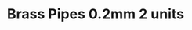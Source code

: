 ---
layout: product
title: "Brass Pipes 0.2mm 2 units"
price: "600" 
desc: "Mesingane cevčice"
img_path: "/assets/img/AK9101.webp"
brand: "AK"
available: true
special_offer: true
new: false
soon: false
cat: "070000"
subcat: "070200"
subsubcat: "070205"
sifra: "AK9101"
popular: false
spec: true
---